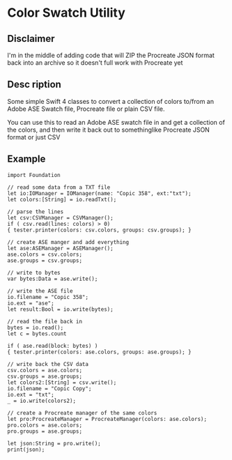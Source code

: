 # Color Swatch Utility

## Disclaimer
I'm in the middle of adding code that will ZIP the Procreate JSON format back into an archive so it doesn't full work with Procreate yet

## Desc ription

Some simple Swift 4 classes to convert a collection of colors to/from an Adobe ASE Swatch file, Procreate file or plain CSV file. 

You can use this to read an Adobe ASE swatch file in and get a collection of the colors, and then write it back out to somethinglike Procreate JSON format or just CSV

## Example

```
import Foundation

// read some data from a TXT file
let io:IOManager = IOManager(name: "Copic 358", ext:"txt");
let colors:[String] = io.readTxt();

// parse the lines
let csv:CSVManager = CSVManager();
if ( csv.read(lines: colors) > 0)
{ tester.printer(colors: csv.colors, groups: csv.groups); }

// create ASE manger and add everything
let ase:ASEManager = ASEManager();
ase.colors = csv.colors;
ase.groups = csv.groups;

// write to bytes
var bytes:Data = ase.write();

// write the ASE file
io.filename = "Copic 358";
io.ext = "ase";
let result:Bool = io.write(bytes);

// read the file back in
bytes = io.read();
let c = bytes.count

if ( ase.read(block: bytes) )
{ tester.printer(colors: ase.colors, groups: ase.groups); }

// write back the CSV data
csv.colors = ase.colors;
csv.groups = ase.groups;
let colors2:[String] = csv.write();
io.filename = "Copic Copy";
io.ext = "txt";
_ = io.write(colors2);

// create a Procreate manager of the same colors
let pro:ProcreateManager = ProcreateManager(colors: ase.colors);
pro.colors = ase.colors;
pro.groups = ase.groups;

let json:String = pro.write();
print(json);
```

